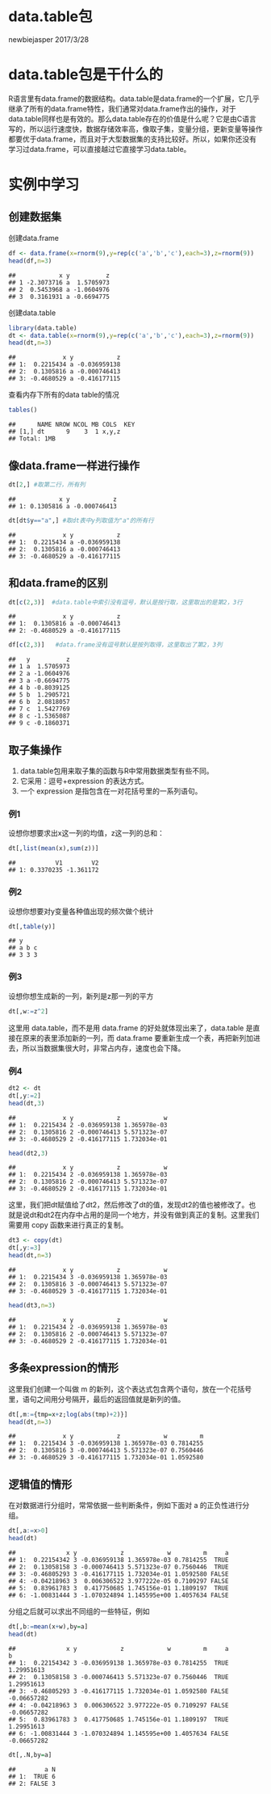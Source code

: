 data.table包
================
newbiejasper
2017/3/28

data.table包是干什么的
======================

R语言里有data.frame的数据结构。data.table是data.frame的一个扩展，它几乎继承了所有的data.frame特性，我们通常对data.frame作出的操作，对于data.table同样也是有效的。那么data.table存在的价值是什么呢？它是由C语言写的，所以运行速度快，数据存储效率高，像取子集，变量分组，更新变量等操作都要优于data.frame，而且对于大型数据集的支持比较好。所以，如果你还没有学习过data.frame，可以直接越过它直接学习data.table。

实例中学习
==========

创建数据集
----------

创建data.frame

``` r
df <- data.frame(x=rnorm(9),y=rep(c('a','b','c'),each=3),z=rnorm(9))
head(df,n=3)
```

    ##            x y          z
    ## 1 -2.3073716 a  1.5705973
    ## 2  0.5453968 a -1.0604976
    ## 3  0.3161931 a -0.6694775

创建data.table

``` r
library(data.table)
dt <- data.table(x=rnorm(9),y=rep(c('a','b','c'),each=3),z=rnorm(9))
head(dt,n=3)
```

    ##             x y            z
    ## 1:  0.2215434 a -0.036959138
    ## 2:  0.1305816 a -0.000746413
    ## 3: -0.4680529 a -0.416177115

查看内存下所有的data table的情况

``` r
tables()
```

    ##      NAME NROW NCOL MB COLS  KEY
    ## [1,] dt      9    3  1 x,y,z    
    ## Total: 1MB

像data.frame一样进行操作
------------------------

``` r
dt[2,] #取第二行，所有列
```

    ##            x y            z
    ## 1: 0.1305816 a -0.000746413

``` r
dt[dt$y=="a",] #取dt表中y列取值为"a"的所有行
```

    ##             x y            z
    ## 1:  0.2215434 a -0.036959138
    ## 2:  0.1305816 a -0.000746413
    ## 3: -0.4680529 a -0.416177115

和data.frame的区别
------------------

``` r
dt[c(2,3)]  #data.table中索引没有逗号，默认是按行取，这里取出的是第2，3行
```

    ##             x y            z
    ## 1:  0.1305816 a -0.000746413
    ## 2: -0.4680529 a -0.416177115

``` r
df[c(2,3)]   #data.frame没有逗号默认是按列取得，这里取出了第2，3列
```

    ##   y          z
    ## 1 a  1.5705973
    ## 2 a -1.0604976
    ## 3 a -0.6694775
    ## 4 b -0.8039125
    ## 5 b  1.2905721
    ## 6 b  2.0818057
    ## 7 c  1.5427769
    ## 8 c -1.5365087
    ## 9 c -0.1860371

取子集操作
----------

1.  data.table包用来取子集的函数与R中常用数据类型有些不同。
2.  它采用：逗号+expression 的表达方式。
3.  一个 expression 是指包含在一对花括号里的一系列语句。

### 例1

设想你想要求出x这一列的均值，z这一列的总和：

``` r
dt[,list(mean(x),sum(z))]
```

    ##           V1        V2
    ## 1: 0.3370235 -1.361172

### 例2

设想你想要对y变量各种值出现的频次做个统计

``` r
dt[,table(y)]
```

    ## y
    ## a b c 
    ## 3 3 3

### 例3

设想你想生成新的一列，新列是z那一列的平方

``` r
dt[,w:=z^2]
```

这里用 data.table，而不是用 data.frame 的好处就体现出来了，data.table 是直接在原来的表里添加新的一列，而 data.frame 要重新生成一个表，再把新列加进去，所以当数据集很大时，非常占内存，速度也会下降。

### 例4

``` r
dt2 <- dt
dt[,y:=2]
head(dt,3)
```

    ##             x y            z            w
    ## 1:  0.2215434 2 -0.036959138 1.365978e-03
    ## 2:  0.1305816 2 -0.000746413 5.571323e-07
    ## 3: -0.4680529 2 -0.416177115 1.732034e-01

``` r
head(dt2,3)
```

    ##             x y            z            w
    ## 1:  0.2215434 2 -0.036959138 1.365978e-03
    ## 2:  0.1305816 2 -0.000746413 5.571323e-07
    ## 3: -0.4680529 2 -0.416177115 1.732034e-01

这里，我们把dt赋值给了dt2，然后修改了dt的值，发现dt2的值也被修改了。也就是说dt和dt2在内存中占用的是同一个地方，并没有做到真正的复制。这里我们需要用 copy 函数来进行真正的复制。

``` r
dt3 <- copy(dt)
dt[,y:=3]
head(dt,n=3)
```

    ##             x y            z            w
    ## 1:  0.2215434 3 -0.036959138 1.365978e-03
    ## 2:  0.1305816 3 -0.000746413 5.571323e-07
    ## 3: -0.4680529 3 -0.416177115 1.732034e-01

``` r
head(dt3,n=3)
```

    ##             x y            z            w
    ## 1:  0.2215434 2 -0.036959138 1.365978e-03
    ## 2:  0.1305816 2 -0.000746413 5.571323e-07
    ## 3: -0.4680529 2 -0.416177115 1.732034e-01

多条expression的情形
--------------------

这里我们创建一个叫做 m 的新列，这个表达式包含两个语句，放在一个花括号里，语句之间用分号隔开，最后的返回值就是新列的值。

``` r
dt[,m:={tmp=x+z;log(abs(tmp)+2)}]
head(dt,n=3)
```

    ##             x y            z            w         m
    ## 1:  0.2215434 3 -0.036959138 1.365978e-03 0.7814255
    ## 2:  0.1305816 3 -0.000746413 5.571323e-07 0.7560446
    ## 3: -0.4680529 3 -0.416177115 1.732034e-01 1.0592580

逻辑值的情形
------------

在对数据进行分组时，常常依据一些判断条件，例如下面对 a 的正负性进行分组。

``` r
dt[,a:=x>0]
head(dt)
```

    ##              x y            z            w         m     a
    ## 1:  0.22154342 3 -0.036959138 1.365978e-03 0.7814255  TRUE
    ## 2:  0.13058158 3 -0.000746413 5.571323e-07 0.7560446  TRUE
    ## 3: -0.46805293 3 -0.416177115 1.732034e-01 1.0592580 FALSE
    ## 4: -0.04218963 3  0.006306522 3.977222e-05 0.7109297 FALSE
    ## 5:  0.83961783 3  0.417750685 1.745156e-01 1.1809197  TRUE
    ## 6: -1.00831444 3 -1.070324894 1.145595e+00 1.4057634 FALSE

分组之后就可以求出不同组的一些特征，例如

``` r
dt[,b:=mean(x+w),by=a]
head(dt)
```

    ##              x y            z            w         m     a           b
    ## 1:  0.22154342 3 -0.036959138 1.365978e-03 0.7814255  TRUE  1.29951613
    ## 2:  0.13058158 3 -0.000746413 5.571323e-07 0.7560446  TRUE  1.29951613
    ## 3: -0.46805293 3 -0.416177115 1.732034e-01 1.0592580 FALSE -0.06657282
    ## 4: -0.04218963 3  0.006306522 3.977222e-05 0.7109297 FALSE -0.06657282
    ## 5:  0.83961783 3  0.417750685 1.745156e-01 1.1809197  TRUE  1.29951613
    ## 6: -1.00831444 3 -1.070324894 1.145595e+00 1.4057634 FALSE -0.06657282

``` r
dt[,.N,by=a]
```

    ##        a N
    ## 1:  TRUE 6
    ## 2: FALSE 3
